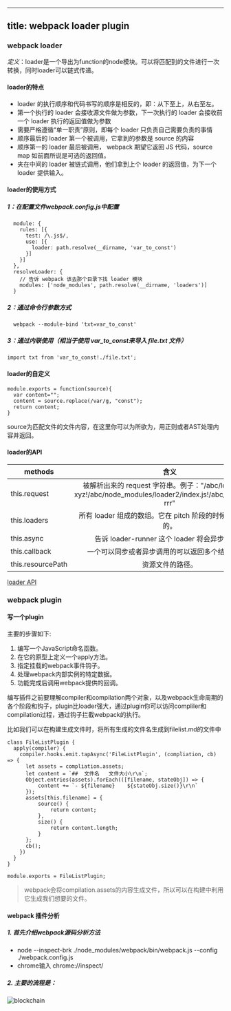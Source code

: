 
---
title: webpack loader plugin
---

### webpack loader
*定义*：loader是一个导出为function的node模块。可以将匹配到的文件进行一次转换，同时loader可以链式传递。
#### loader的特点
- loader 的执行顺序和代码书写的顺序是相反的，即：从下至上，从右至左。
- 第一个执行的 loader 会接收源文件做为参数，下一次执行的 loader 会接收前一个 loader 执行的返回值做为参数
- 需要严格遵循“单一职责”原则，即每个 loader 只负责自己需要负责的事情
- 顺序最后的 loader 第一个被调用，它拿到的参数是 source 的内容
- 顺序第一的 loader 最后被调用， webpack 期望它返回 JS 代码，source map 如前面所说是可选的返回值。
- 夹在中间的 loader 被链式调用，他们拿到上个 loader 的返回值，为下一个 loader 提供输入。

#### loader的使用方式
##### 1：在配置文件webpack.config.js中配置
```
  module: {
    rules: [{
      test: /\.js$/,
      use: [{
        loader: path.resolve(__dirname, 'var_to_const')
      }]
    }]
  },
  resolveLoader: {
    // 告诉 webpack 该去那个目录下找 loader 模块
    modules: ['node_modules', path.resolve(__dirname, 'loaders')]
  }
```
##### 2：通过命令行参数方式
```
  webpack --module-bind 'txt=var_to_const'
```

##### 3：通过内联使用（相当于使用 var_to_const来导入 file.txt 文件）
```
import txt from 'var_to_const!./file.txt';
```


#### loader的自定义
```
module.exports = function(source){
  var content="";
  content = source.replace(/var/g, "const");
  return content; 
}
```
source为匹配文件的文件内容，在这里你可以为所欲为，用正则或者AST处理内容并返回。

#### loader的API
methods|含义
--|:--:|
this.request | 被解析出来的 request 字符串。例子："/abc/loader1.js?xyz!/abc/node_modules/loader2/index.js!/abc/resource.js?rrr"
this.loaders | 所有 loader 组成的数组。它在 pitch 阶段的时候是可以写入的。
this.async | 告诉 loader-runner 这个 loader 将会异步地回调
this.callback | 一个可以同步或者异步调用的可以返回多个结果的函数
this.resourcePath | 资源文件的路径。
[loader API](https://www.webpackjs.com/api/loaders/)


### webpack plugin
#### 写一个plugin
主要的步骤如下:
1. 编写一个JavaScript命名函数。
2. 在它的原型上定义一个apply方法。
3. 指定挂载的webpack事件钩子。
4. 处理webpack内部实例的特定数据。
5. 功能完成后调用webpack提供的回调。


编写插件之前要理解compiler和compilation两个对象，以及webpack生命周期的各个阶段和钩子，plugin比loader强大，通过plugin你可以访问compliler和compilation过程，通过钩子拦截webpack的执行。

比如我们可以在构建生成文件时，将所有生成的文件名生成到filelist.md的文件中

```
class FileListPlugin {
  apply(compiler) {
    compiler.hooks.emit.tapAsync('FileListPlugin', (compliation, cb) => {
      let assets = compliation.assets;
      let content = `##  文件名   文件大小\r\n`;
      Object.entries(assets).forEach(([filename, stateObj]) => {
          content += `- ${filename}    ${stateObj.size()}\r\n`
      });
      assets[this.filename] = {
          source() {
              return content;
          },
          size() {
              return content.length;
          }
      };
      cb();
    })
  }
}

module.exports = FileListPlugin;
```

> webpack会将compilation.assets的内容生成文件，所以可以在构建中利用它生成我们想要的文件。


#### webpack 插件分析
##### 1. 首先介绍webpack源码分析方法
- node --inspect-brk ./node_modules/webpack/bin/webpack.js --config ./webpack.config.js
- chrome输入 chrome://inspect/
##### 2. 主要的流程是：
![blockchain](https://pic2.zhimg.com/80/v2-e2a3d16099153701cab0cb8cebc78e01_720w.png "流程")


